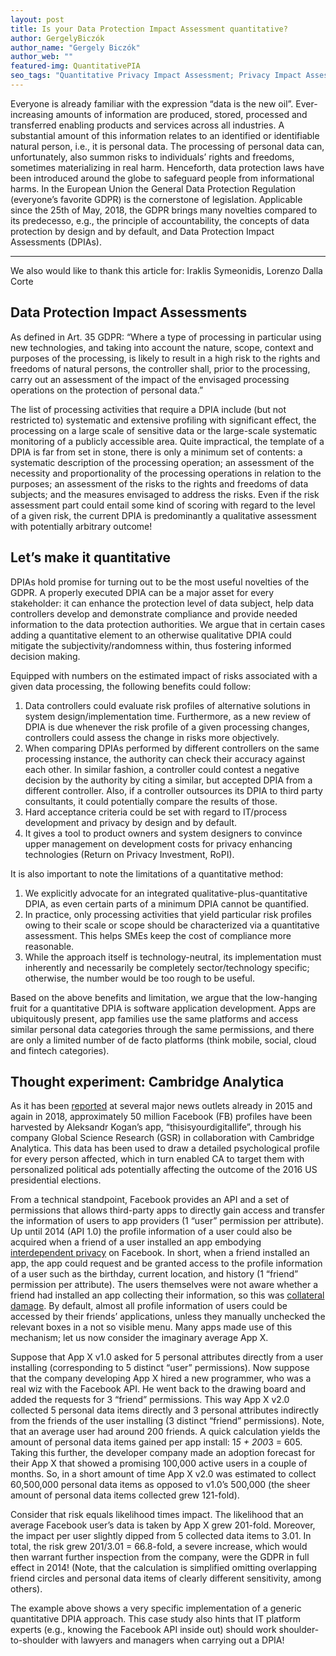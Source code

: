 ```yaml
---
layout: post
title: Is your Data Protection Impact Assessment quantitative?
author: GergelyBiczók 
author_name: "Gergely Biczók"
author_web: ""
featured-img: QuantitativePIA
seo_tags: "Quantitative Privacy Impact Assessment; Privacy Impact Assessment; Quantitative Value of Privacy; Measuring Privacy Impact"
---
```


Everyone is already familiar with the expression “data is the new oil”. Ever-increasing amounts of information are produced, stored, processed and transferred enabling products and services across all industries. A substantial amount of this information relates to an identified or identifiable natural person, i.e., it is personal data. The processing of personal data can, unfortunately, also summon risks to individuals’ rights and freedoms, sometimes materializing in real harm. Henceforth, data protection laws have been introduced around the globe to safeguard people from informational harms. In the European Union the General Data Protection Regulation (everyone’s favorite GDPR) is the cornerstone of legislation. Applicable since the 25th of May, 2018, the GDPR brings many novelties compared to its predecesso, e.g., the principle of accountability, the concepts of data protection by design and by default, and Data Protection Impact Assessments (DPIAs).

<!--excerpt-->

----

We also would like to thank this article for: Iraklis Symeonidis, Lorenzo Dalla Corte

## Data Protection Impact Assessments

As defined in Art. 35 GDPR: “Where a type of processing in particular using new technologies, and taking into account the nature, scope, context and purposes of the processing, is likely to result in a high risk to the rights and freedoms of natural persons, the controller shall, prior to the processing, carry out an assessment of the impact of the envisaged processing operations on the protection of personal data.” 

The list of processing activities that require a DPIA include (but not restricted to) systematic and extensive profiling with significant effect, the processing on a large scale of sensitive data or the large-scale systematic monitoring of a publicly accessible area. Quite impractical, the template of a DPIA is far from set in stone, there is only a minimum set of contents: a systematic description of the processing operation; an assessment of the necessity and proportionality of the processing operations in relation to the purposes; an assessment of the risks to the rights and freedoms of data subjects; and the measures envisaged to address the risks. Even if the risk assessment part could entail some kind of scoring with regard to the level of a given risk, the current DPIA is predominantly a qualitative assessment with potentially arbitrary outcome! 

## Let’s make it quantitative

DPIAs hold promise for turning out to be the most useful novelties of the GDPR. A properly executed DPIA can be a major asset for every stakeholder: it can enhance the protection level of data subject, help data controllers develop and demonstrate compliance and provide needed information to the data protection authorities. We argue that in certain cases adding a quantitative element to an otherwise qualitative DPIA could mitigate the subjectivity/randomness within, thus fostering informed decision making.

Equipped with numbers on the estimated impact of risks associated with a given data processing, the following benefits could follow:

1. Data controllers could evaluate risk profiles of alternative solutions in system design/implementation time.  Furthermore, as a new review of DPIA is due whenever the risk profile of a given processing changes, controllers could assess the change in risks more objectively.
2. When comparing DPIAs performed by different controllers on the same processing instance, the authority can check their accuracy against each other. In similar fashion, a controller could contest a negative decision by the authority by citing a similar, but accepted DPIA from a different controller. Also, if a controller outsources its DPIA to third party consultants, it could potentially compare the results of those.
3. Hard acceptance criteria could be set with regard to IT/process development and privacy by design and by default.
4. It gives a tool to product owners and system designers to convince upper management on development costs for privacy enhancing technologies (Return on Privacy Investment, RoPI).

It is also important to note the limitations of a quantitative method:

1. We explicitly advocate for an integrated qualitative-plus-quantitative DPIA, as even certain parts of a minimum DPIA cannot be quantified.
2. In practice, only processing activities that yield particular risk profiles owing to their scale or scope should be characterized via a quantitative assessment. This helps SMEs keep the cost of compliance more reasonable.
3. While the approach itself is technology-neutral, its implementation must inherently and necessarily be completely sector/technology specific; otherwise, the number would be too rough to be useful.

Based on the above benefits and limitation, we argue that the low-hanging fruit for a quantitative DPIA is software application development. Apps are ubiquitously present, app families use the same platforms and access similar personal data categories through the same permissions, and there are only a limited number of de facto platforms (think mobile, social, cloud and fintech categories).

## Thought experiment: Cambridge Analytica

As it has been [reported](https://www.theguardian.com/news/2018/mar/17/cambridge-analytica-facebook-influence-us-election) at several major news outlets already in 2015 and again in 2018, approximately 50 million Facebook (FB) profiles have been harvested by Aleksandr Kogan’s app, “thisisyourdigitallife”, through his company Global Science Research (GSR) in collaboration with Cambridge Analytica. This data has been used to draw a detailed psychological profile for every person affected, which in turn enabled CA to target them with personalized political ads potentially affecting the outcome of the 2016 US presidential elections. 

From a technical standpoint, Facebook provides an API and a set of permissions that allows third-party apps to directly gain access and transfer the information of users to app providers (1 “user” permission per attribute). Up until 2014 (API 1.0) the profile information of a user could also be acquired when a friend of a user installed an app embodying [interdependent privacy](https://fc13.ifca.ai/proc/10-1.pdf) on Facebook. In short, when a friend installed an app, the app could request and be granted access to the profile information of a user such as the birthday, current location, and history (1 “friend” permission per attribute). The users themselves were not aware whether a friend had installed an app collecting their information, so this was [collateral damage](https://blog.crysys.hu/2018/03/interdependent-privacy-in-effect-the-collateral-damage-of-third-party-apps-on-facebook/). By default, almost all profile information of  users could be accessed by their friends’ applications, unless they manually unchecked the relevant boxes in a not so visible menu. Many apps made use of this mechanism; let us now consider the imaginary average App X.

Suppose that App X v1.0 asked for 5 personal attributes directly from a user installing (corresponding to 5 distinct “user” permissions). Now suppose that the company developing App X hired a new programmer, who was a real wiz with the Facebook API. He went back to the drawing board and added the requests for 3 “friend” permissions. This way App X v2.0 collected 5 personal data items directly and 3 personal attributes indirectly from the friends of the user installing (3 distinct “friend” permissions). Note, that an average user had around 200 friends. A quick calculation yields the amount of personal data items gained per app install: 1*5 + 200*3 = 605. Taking this further, the developer company made an adoption forecast for their App X that showed a promising 100,000 active users in a couple of months. So, in a short amount of time App X v2.0 was estimated to collect 60,500,000 personal data items as opposed to v1.0’s 500,000 (the sheer amount of personal data items collected grew 121-fold).

Consider that risk equals likelihood times impact. The likelihood that an average Facebook user’s data is taken by App X grew 201-fold. Moreover, the impact per user slightly dipped from 5 collected data items to 3.01. In total, the risk grew 201/3.01 = 66.8-fold, a severe increase, which would then warrant further inspection from the company, were the GDPR in full effect in 2014! (Note, that the calculation is simplified omitting overlapping friend circles and personal data items of clearly different sensitivity, among others).

The example above shows a very specific implementation of a generic quantitative DPIA approach. This case study also hints that IT platform experts (e.g., knowing the Facebook API inside out) should work shoulder-to-shoulder with lawyers and managers when carrying out a DPIA!

